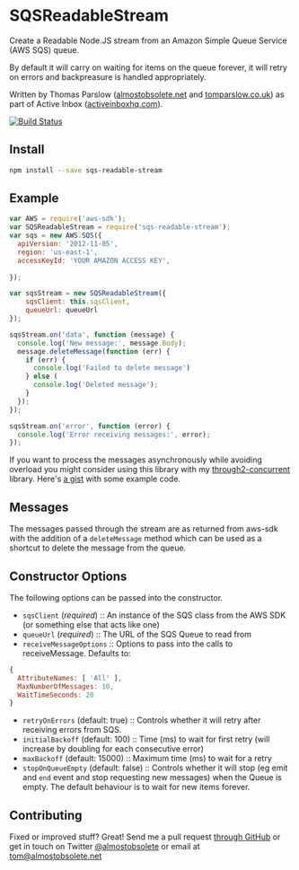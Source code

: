 SQSReadableStream
=========

Create a Readable Node.JS stream from an Amazon Simple Queue Service
(AWS SQS) queue.

By default it will carry on waiting for items on the queue forever, it
will retry on errors and backpreasure is handled appropriately.

Written by Thomas Parslow
([almostobsolete.net](http://almostobsolete.net) and
[tomparslow.co.uk](http://tomparslow.co.uk)) as part of Active Inbox
([activeinboxhq.com](http://activeinboxhq.com/)).

[![Build Status](https://travis-ci.org/almost/sqs-readable-stream.svg)](https://travis-ci.org/almost/sqs-readable-stream)

Install
-------

```bash
npm install --save sqs-readable-stream
```

Example
-------

```javascript
var AWS = require('aws-sdk');
var SQSReadableStream = require('sqs-readable-stream');
var sqs = new AWS.SQS({
  apiVersion: '2012-11-05',
  region: 'us-east-1',
  accessKeyId: 'YOUR AMAZON ACCESS KEY',
  
});

var sqsStream = new SQSReadableStream({
    sqsClient: this.sqsClient,
    queueUrl: queueUrl
});

sqsStream.on('data', function (message) {
  console.log('New message:', message.Body);
  message.deleteMessage(function (err) {
    if (err) {
      console.log('Failed to delete message')
    } else (
      console.log('Deleted message');
    }
  });
});

sqsStream.on('error', function (error) {
  console.log('Error receiving messages:', error);
});
```

If you want to process the messages asynchronously while avoiding
overload you might consider using this library with my
[through2-concurrent](https://github.com/almost/through2-concurrent)
library. Here's [a gist](https://gist.github.com/almost/cd046427ce9203fbe3f3)
with some example code.

Messages
--------

The messages passed through the stream are as returned from aws-sdk
with the addition of a `deleteMessage` method which can be used as a
shortcut to delete the message from the queue.

Constructor Options
-------

The following options can be passed into the constructor.

- `sqsClient` (*required*) :: An instance of the SQS class from the
  AWS SDK (or something else that acts like one)
- `queueUrl` (*required*) :: The URL of the SQS Queue to read from
- `receiveMessageOptions` :: Options to pass into the calls to
  receiveMessage. Defaults to:

```javascript
{
  AttributeNames: [ 'All' ],
  MaxNumberOfMessages: 10,
  WaitTimeSeconds: 20
}
```

- `retryOnErrors` (default: true) :: Controls whether it will retry
  after receiving errors from SQS. 
- `initialBackoff` (default: 100) :: Time (ms) to wait for first retry
  (will increase by doubling for each consecutive error)
- `maxBackoff` (default: 15000) :: Maximum time (ms) to wait for a retry
- `stopOnQueueEmpty` (default: false) :: Controls whether it will stop
  (eg emit and `end` event and stop requesting new messages) when the
  Queue is empty. The default behaviour is to wait for new items
  forever.

Contributing
------------

Fixed or improved stuff? Great! Send me a pull request [through GitHub](http://github.com/almost/sqs-readbale-stream) or get in touch on Twitter [@almostobsolete][#tom-twitter] or email at tom@almostobsolete.net

[#tom]: http://www.almostobsolete.net
[#tom-twitter]: https://twitter.com/almostobsolete
